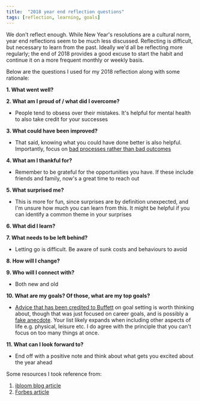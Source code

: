 ```yaml
---
title:  "2018 year end reflection questions"
tags: [reflection, learning, goals]
---
```


We don't reflect enough. While New Year's resolutions are a cultural norm, year end reflections seem to be much less discussed. Reflecting is difficult, but necessary to learn from the past. Ideally we'd all be reflecting more regularly; the end of 2018 provides a good excuse to start the habit and continue it on a more frequent monthly or weekly basis.

Below are the questions I used for my 2018 reflection along with some rationale: 

**1. What went well?**

**2. What am I proud of / what did I overcome?**
  * People tend to obsess over their mistakes. It's helpful for mental health to also take credit for your successes
  
**3. What could have been improved?**
  * That said, knowing what you could have done better is also helpful. Importantly, focus on [bad processes rather than bad outcomes](http://michaelmauboussin.com/excerpts/MTYKexcerpt.pdf "Mauboussin on process vs outcome") 
  
**4. What am I thankful for?**
  * Remember to be grateful for the opportunities you have. If these include friends and family, now's a great time to reach out 
  
**5. What surprised me?**
  * This is more for fun, since surprises are by definition unexpected, and I'm unsure how much you can learn from this. It might be helpful if you can identify a common theme in your surprises
  
**6. What did I learn?**

**7. What needs to be left behind?**
  * Letting go is difficult. Be aware of sunk costs and behaviours to avoid

**8. How will I change?**

**9. Who will I connect with?**
  * Both new and old

**10. What are my goals? Of those, what are my top goals?**
  * [Advice that has been credited to Buffett](https://jamesclear.com/buffett-focus "Buffett on focus") on goal setting is worth thinking about, though that was just focused on career goals, and is possibly a [fake anecdote](https://www.cnbc.com/2018/06/05/warren-buffetts-answer-to-this-question-taught-alex-banayan-a-lesson.html "Buffett story?"). Your list likely expands when including other aspects of life e.g. physical, leisure etc. I do agree with the principle that you can't focus on too many things at once.

**11. What can I look forward to?**
  * End off with a positive note and think about what gets you excited about the year ahead
  
Some resources I took reference from:
1. [ibloom blog article](https://ibloom.us/blog/10-end-of-the-year-reflection-questions/ "ibloom article")
2. [Forbes article](https://www.forbes.com/sites/hennainam/2018/12/31/ten-questions-to-ask-in-your-personal-year-end-review/#43e05e127e7d "forbes article")
